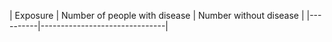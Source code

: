 | Exposure | Number of people with disease | Number without disease |
|----------|-------------------------------|
